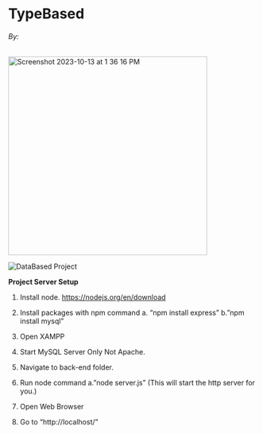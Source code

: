 <h1> TypeBased </h1>
<p align="center">
  <h6> By: </h6>
<img width="400" alt="Screenshot 2023-10-13 at 1 36 16 PM" src="https://github.com/CS325DataBased/Project1/assets/79497735/e30fe993-c39d-4fa6-ab1a-b6132db4dc7e">
</p>

![DataBased Project](https://github.com/CS325DataBased/Project1/assets/122920316/c5396e85-36ae-4905-9984-6488531b11c7)


**Project Server Setup**

1. Install node. https://nodejs.org/en/download

2. Install packages with npm command
	a. “npm install express”
	b.”npm install mysql”

3. Open XAMPP

4. Start MySQL Server Only Not Apache.

5. Navigate to back-end folder.

6. Run node command
	a.”node server.js” (This will start the http server for you.)

7. Open Web Browser
   
8. Go to “http://localhost/”
